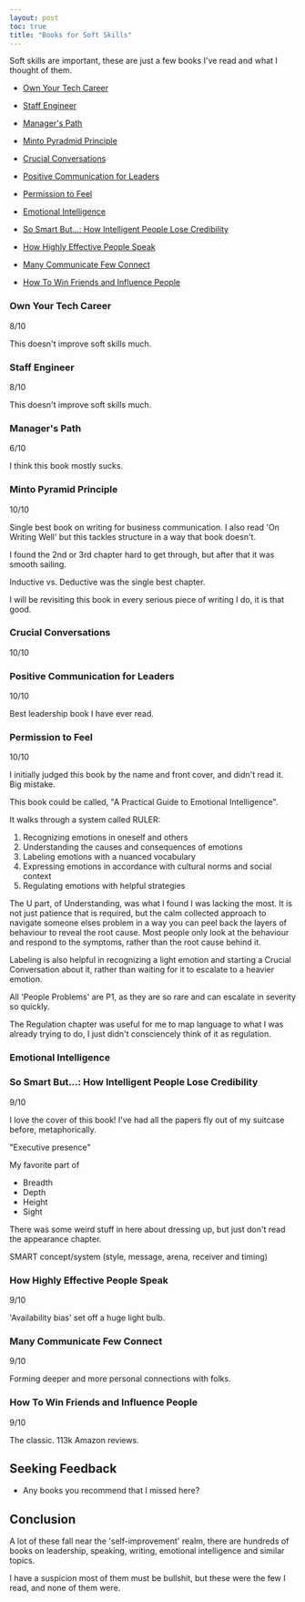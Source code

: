 ```yaml
---
layout: post
toc: true
title: "Books for Soft Skills"
---
```



Soft skills are important, these are just a few books I've read and what I thought of them.


- [Own Your Tech Career](#own-your-tech-career)
- [Staff Engineer](#staff-engineer)
- [Manager's Path](#manager's-path)

- [Minto Pyradmid Principle](#minto-pyramid-principle)
- [Crucial Conversations](#crucial-conversations)
- [Positive Communication for Leaders](#positive-communication-for-leaders)
- [Permission to Feel](#permission-to-feel)
- [Emotional Intelligence](#emotional-intelligence)
- [So Smart But...: How Intelligent People Lose Credibility](#so-smart-but-how-intelligent-people-lose-credibility)

- [How Highly Effective People Speak](#how-highly-effective-people-speaking)
- [Many Communicate Few Connect](#many-communicate-few-connect)
- [How To Win Friends and Influence People](#how-to-win-friends-and-influence-people)


### Own Your Tech Career

8/10

This doesn't improve soft skills much.


### Staff Engineer

8/10

This doesn't improve soft skills much.


### Manager's Path

6/10 

I think this book mostly sucks.


### Minto Pyramid Principle

10/10

Single best book on writing for business communication. I also read 'On Writing Well' but this tackles structure in a way that book doesn't.

I found the 2nd or 3rd chapter hard to get through, but after that it was smooth sailing.

Inductive vs. Deductive was the single best chapter.

I will be revisiting this book in every serious piece of writing I do, it is that good.


### Crucial Conversations

10/10

### Positive Communication for Leaders

10/10

Best leadership book I have ever read.



### Permission to Feel

10/10

I initially judged this book by the name and front cover, and didn't read it. Big mistake.

This book could be called, "A Practical Guide to Emotional Intelligence".

It walks through a system called RULER:
1. Recognizing emotions in oneself and others
2. Understanding the causes and consequences of emotions
3. Labeling emotions with a nuanced vocabulary
4. Expressing emotions in accordance with cultural norms and social context
5. Regulating emotions with helpful strategies

The U part, of Understanding, was what I found I was lacking the most. It is not just patience that is required, but the calm collected approach to navigate someone elses problem in a way you can peel back the layers of behaviour to reveal the root cause. Most people only look at the behaviour and respond to the symptoms, rather than the root cause behind it.

Labeling is also helpful in recognizing a light emotion and starting a Crucial Conversation about it, rather than waiting for it to escalate to a heavier emotion.

All 'People Problems' are P1, as they are so rare and can escalate in severity so quickly.

The Regulation chapter was useful for me to map language to what I was already trying to do, I just didn't consciencely think of it as regulation.


### Emotional Intelligence
### So Smart But...: How Intelligent People Lose Credibility

9/10

I love the cover of this book! I've had all the papers fly out of my suitcase before, metaphorically.

"Executive presence"



My favorite part of 

- Breadth
- Depth
- Height
- Sight

There was some weird stuff in here about dressing up, but just don't read the appearance chapter.


SMART concept/system (style, message, arena, receiver and timing)



### How Highly Effective People Speak

9/10

'Availability bias' set off a huge light bulb.


### Many Communicate Few Connect

9/10

Forming deeper and more personal connections with folks.


### How To Win Friends and Influence People

9/10

The classic. 113k Amazon reviews.



## Seeking Feedback

- Any books you recommend that I missed here?

## Conclusion

A lot of these fall near the 'self-improvement' realm, there are hundreds of books on leadership, speaking, writing, emotional intelligence and similar topics.

I have a suspicion most of them must be bullshit, but these were the few I read, and none of them were.

